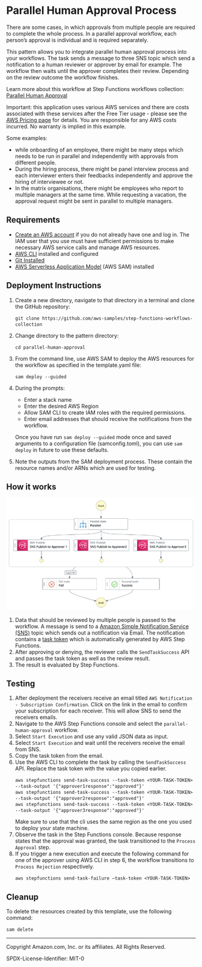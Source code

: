 # Parallel Human Approval Process

There are some cases, in which approvals from multiple people are required to complete the whole process. In a parallel approval workflow, each person’s approval is individual and is required separately. 

This pattern allows you to integrate parallel human approval process into your workflows. The task sends a message to three SNS topic which send a notification to a human reviewer or approver by email for example. The workflow then waits until the approver completes their review. Depending on the review outcome the workflow finishes.

Learn more about this workflow at Step Functions workflows collection: [Parallel Human Approval](https://serverlessland.com/workflows/parallel-human-approval)

Important: this application uses various AWS services and there are costs associated with these services after the Free Tier usage - please see the [AWS Pricing page](https://aws.amazon.com/pricing/) for details. You are responsible for any AWS costs incurred. No warranty is implied in this example.

Some examples:

* while onboarding of an employee, there might be many steps which needs to be run in parallel and independently with approvals from different people. 
* During the hiring process, there might be panel interview process and each interviewer enters their feedbacks independently and approve the hiring of interviewee or not.
* In the matrix organisations, there might be employees who report to multiple managers at the same time. While requesting a vacation, the approval request might be sent in parallel to multiple managers.



## Requirements

* [Create an AWS account](https://portal.aws.amazon.com/gp/aws/developer/registration/index.html) if you do not already have one and log in. The IAM user that you use must have sufficient permissions to make necessary AWS service calls and manage AWS resources.
* [AWS CLI](https://docs.aws.amazon.com/cli/latest/userguide/install-cliv2.html) installed and configured
* [Git Installed](https://git-scm.com/book/en/v2/Getting-Started-Installing-Git)
* [AWS Serverless Application Model](https://docs.aws.amazon.com/serverless-application-model/latest/developerguide/serverless-sam-cli-install.html) (AWS SAM) installed

## Deployment Instructions

1. Create a new directory, navigate to that directory in a terminal and clone the GitHub repository:
    ``` 
    git clone https://github.com/aws-samples/step-functions-workflows-collection
    ```
1. Change directory to the pattern directory:
    ```
    cd parallel-human-approval
    ```
1. From the command line, use AWS SAM to deploy the AWS resources for the workflow as specified in the template.yaml file:
    ```
    sam deploy --guided
    ```
1. During the prompts:
    * Enter a stack name
    * Enter the desired AWS Region
    * Allow SAM CLI to create IAM roles with the required permissions.
    * Enter email addresses that should receive the notifications from the workflow.

    Once you have run `sam deploy --guided` mode once and saved arguments to a configuration file (samconfig.toml), you can use `sam deploy` in future to use these defaults.

1. Note the outputs from the SAM deployment process. These contain the resource names and/or ARNs which are used for testing.

## How it works

![image](./resources/statemachine.png)

1. Data that should be reviewed by multiple people is passed to the workflow. A message is send to a [Amazon Simple Notification Service (SNS)](https://aws.amazon.com/sns/) topic which sends out a notification via Email. The notification contains a [task token](https://docs.aws.amazon.com/step-functions/latest/dg/connect-to-resource.html#connect-wait-token) which is automatically generated by AWS Step Functions.
2. After approving or denying, the reviewer calls the `SendTaskSuccess` API and passes the task token as well as the review result. 
3. The result is evaluated by Step Functions.  

## Testing

1. After deployment the receivers receive an email titled `AWS Notification - Subscription Confirmation`. Click on the link in the email to confirm your subscription for each receiver. This will allow SNS to send the receivers emails.
2. Navigate to the AWS Step Functions console and select the `parallel-human-approval` workflow.
3. Select `Start Execution` and use any valid JSON data as input.
4. Select `Start Execution` and wait until the receivers receive the email from SNS.
5. Copy the task token from the email.
6. Use the AWS CLI to complete the task by calling the `SendTaskSuccess` API. Replace the task token with the value you copied earlier. 
    ```
   aws stepfunctions send-task-success --task-token <YOUR-TASK-TOKEN> --task-output '{"approver1response":"approved"}'
   aws stepfunctions send-task-success --task-token <YOUR-TASK-TOKEN> --task-output '{"approver2response":"approved"}'
   aws stepfunctions send-task-success --task-token <YOUR-TASK-TOKEN> --task-output '{"approver3response":"approved"}'
   ```
   Make sure to use that the cli uses the same region as the one you used to deploy your state machine.
5. Observe the task in the Step Functions console. Because response states that the approval was granted, the task transitioned to the `Process Approval` step.
6. If you trigger a new execution and execute the following command for one of the approver using AWS CLI in step 6, the workflow transitions to `Process Rejection` respectively.
      ```
      aws stepfunctions send-task-failure —task-token <YOUR-TASK-TOKEN>
      ```

## Cleanup
 
To delete the resources created by this template, use the following command:

```bash
sam delete
```

----
Copyright Amazon.com, Inc. or its affiliates. All Rights Reserved.

SPDX-License-Identifier: MIT-0
